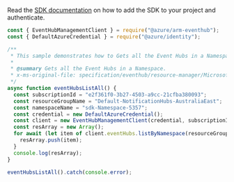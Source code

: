 Read the [SDK documentation](https://github.com/Azure/azure-sdk-for-js/blob/%40azure%2Farm-eventhub_5.0.1/sdk/eventhub/arm-eventhub/README.md) on how to add the SDK to your project and authenticate.

```javascript
const { EventHubManagementClient } = require("@azure/arm-eventhub");
const { DefaultAzureCredential } = require("@azure/identity");

/**
 * This sample demonstrates how to Gets all the Event Hubs in a Namespace.
 *
 * @summary Gets all the Event Hubs in a Namespace.
 * x-ms-original-file: specification/eventhub/resource-manager/Microsoft.EventHub/stable/2021-11-01/examples/EventHubs/EHEventHubListByNameSpace.json
 */
async function eventHubsListAll() {
  const subscriptionId = "e2f361f0-3b27-4503-a9cc-21cfba380093";
  const resourceGroupName = "Default-NotificationHubs-AustraliaEast";
  const namespaceName = "sdk-Namespace-5357";
  const credential = new DefaultAzureCredential();
  const client = new EventHubManagementClient(credential, subscriptionId);
  const resArray = new Array();
  for await (let item of client.eventHubs.listByNamespace(resourceGroupName, namespaceName)) {
    resArray.push(item);
  }
  console.log(resArray);
}

eventHubsListAll().catch(console.error);
```
